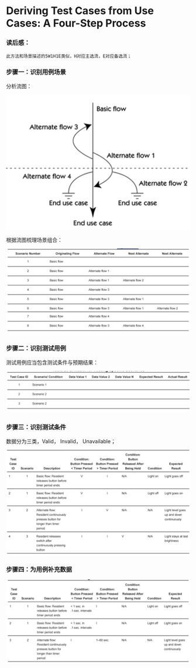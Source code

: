# Deriving Test Cases from Use Cases: A Four-Step Process

### 读后感：

`此方法和场景描述的5W1H1E类似，H对应主选流，E对应备选流；`

### 步骤一：识别用例场景

分析流图：

![&#x68B3;&#x7406;&#x6D41;&#x7A0B;&#x56FE;&#xFF0C;&#x5305;&#x542B;&#x4E3B;&#x9009;&#x6D41;&#x548C;&#x5907;&#x9009;&#x6D41;](../../.gitbook/assets/image%20%28150%29.png)

根据流图梳理场景组合：

![](../../.gitbook/assets/image%20%28161%29.png)

### 步骤二：识别测试用例

测试用例应当包含测试条件与预期结果：

![](../../.gitbook/assets/image%20%28159%29.png)

### 步骤三：识别测试条件

数据分为三类，Valid， Invalid， Unavailable；

![](../../.gitbook/assets/image%20%28151%29.png)

### 步骤四：为用例补充数据

![](../../.gitbook/assets/image%20%28153%29.png)



